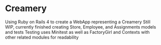 # Creamery
Using Ruby on Rails 4 to create a WebApp representing a Creamery Still WIP, currently finished creating Store, Employee, and Assignments models and tests Testing uses Minitest as well as FactoryGirl and Contexts with other related modules for readability
